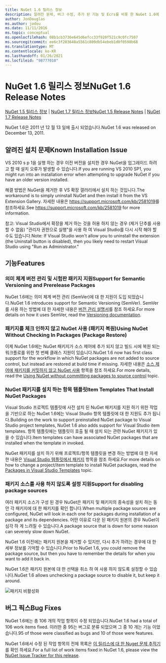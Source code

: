 ```yaml
---
title: NuGet 1.6 릴리스 정보
description: 알려진 문제, 버그 수정, 추가 된 기능 및 Ecrs를 비롯 한 NuGet 1.6에 대 한 릴리스 정보입니다.
author: JonDouglas
ms.author: jodou
ms.date: 11/11/2016
ms.topic: conceptual
ms.openlocfilehash: 08b1cb3736e645d6efcc33f920f521c9c0fc7507
ms.sourcegitcommit: ee6c3f203648a5561c809db54ebeb1d0f0598b68
ms.translationtype: MT
ms.contentlocale: ko-KR
ms.lasthandoff: 01/26/2021
ms.locfileid: "98777010"
---
```

 # <a name="nuget-16-release-notes"></a><span data-ttu-id="a154e-103">NuGet 1.6 릴리스 정보</span><span class="sxs-lookup"><span data-stu-id="a154e-103">NuGet 1.6 Release Notes</span></span>

<span data-ttu-id="a154e-104">[NuGet 1.5 릴리스 정보](../release-notes/nuget-1.5.md)  |  [NuGet 1.7 릴리스 정보](../release-notes/nuget-1.7.md)</span><span class="sxs-lookup"><span data-stu-id="a154e-104">[NuGet 1.5 Release Notes](../release-notes/nuget-1.5.md) | [NuGet 1.7 Release Notes](../release-notes/nuget-1.7.md)</span></span>

<span data-ttu-id="a154e-105">NuGet 1.6은 2011 년 12 월 13 일에 출시 되었습니다.</span><span class="sxs-lookup"><span data-stu-id="a154e-105">NuGet 1.6 was released on December 13, 2011.</span></span>

## <a name="known-installation-issue"></a><span data-ttu-id="a154e-106">알려진 설치 문제</span><span class="sxs-lookup"><span data-stu-id="a154e-106">Known Installation Issue</span></span>
<span data-ttu-id="a154e-107">VS 2010 s p 1을 실행 하는 경우 이전 버전을 설치한 경우 NuGet을 업그레이드 하려고 할 때 설치 오류가 발생할 수 있습니다.</span><span class="sxs-lookup"><span data-stu-id="a154e-107">If you are running VS 2010 SP1, you might run into an installation error when attempting to upgrade NuGet if you have an older version installed.</span></span>

<span data-ttu-id="a154e-108">해결 방법은 NuGet을 제거한 후 VS 확장 갤러리에서 설치 하는 것입니다.</span><span class="sxs-lookup"><span data-stu-id="a154e-108">The workaround is to simply uninstall NuGet and then install it from the VS Extension Gallery.</span></span>  <span data-ttu-id="a154e-109">자세한 내용은 <https://support.microsoft.com/kb/2581019>를 참조하세요.</span><span class="sxs-lookup"><span data-stu-id="a154e-109">See <https://support.microsoft.com/kb/2581019> for more information.</span></span>

<span data-ttu-id="a154e-110">참고: Visual Studio에서 확장을 제거 하는 것을 허용 하지 않는 경우 (제거 단추를 사용할 수 없음) "관리자 권한으로 실행"을 사용 하 여 Visual Studio를 다시 시작 해야 할 수도 있습니다.</span><span class="sxs-lookup"><span data-stu-id="a154e-110">Note: If Visual Studio won't allow you to uninstall the extension (the Uninstall button is disabled), then you likely need to restart Visual Studio using "Run as Administrator."</span></span>

## <a name="features"></a><span data-ttu-id="a154e-111">기능</span><span class="sxs-lookup"><span data-stu-id="a154e-111">Features</span></span>

### <a name="support-for-semantic-versioning-and-prerelease-packages"></a><span data-ttu-id="a154e-112">의미 체계 버전 관리 및 시험판 패키지 지원</span><span class="sxs-lookup"><span data-stu-id="a154e-112">Support for Semantic Versioning and Prerelease Packages</span></span>
<span data-ttu-id="a154e-113">NuGet 1.6에는 의미 체계 버전 관리 (SemVer)에 대 한 지원이 도입 되었습니다.</span><span class="sxs-lookup"><span data-stu-id="a154e-113">NuGet 1.6 introduces support for Semantic Versioning (SemVer).</span></span> <span data-ttu-id="a154e-114">SemVer를 사용 하는 방법에 대 한 자세한 내용은 [버전 관리 설명서](../create-packages/prerelease-packages.md)를 참조 하세요.</span><span class="sxs-lookup"><span data-stu-id="a154e-114">For more details on how it uses SemVer, read the [Versioning documentation](../create-packages/prerelease-packages.md).</span></span>

### <a name="using-nuget-without-checking-in-packages-package-restore"></a><span data-ttu-id="a154e-115">패키지를 체크 인하지 않고 NuGet 사용 (패키지 복원)</span><span class="sxs-lookup"><span data-stu-id="a154e-115">Using NuGet Without Checking In Packages (Package Restore)</span></span>
<span data-ttu-id="a154e-116">이제 NuGet 1.6에는 NuGet 패키지가 소스 제어에 추가 되지 않고 빌드 시에 복원 되는 워크플로를 위한 첫 번째 클래스 지원이 있습니다.</span><span class="sxs-lookup"><span data-stu-id="a154e-116">NuGet 1.6 now has first class support for the workflow in which NuGet packages are not added to source control, but instead are restored at build time if missing.</span></span> <span data-ttu-id="a154e-117">자세한 내용은 [소스 제어에 패키지를 커밋하지 않고 NuGet 사용](../consume-packages/packages-and-source-control.md) 항목을 참조 하세요.</span><span class="sxs-lookup"><span data-stu-id="a154e-117">For more details, read the [Using NuGet without committing packages to source control](../consume-packages/packages-and-source-control.md) topic.</span></span>

### <a name="item-templates-that-install-nuget-packages"></a><span data-ttu-id="a154e-118">NuGet 패키지를 설치 하는 항목 템플릿</span><span class="sxs-lookup"><span data-stu-id="a154e-118">Item Templates That Install NuGet Packages</span></span>
<span data-ttu-id="a154e-119">Visual Studio 프로젝트 템플릿에 사전 설치 된 NuGet 패키지를 지원 하기 위한 작업을 기반으로 하는 NuGet 1.6에는 Visual Studio 항목 템플릿에 대 한 지원도 추가 됩니다.</span><span class="sxs-lookup"><span data-stu-id="a154e-119">Building on the work to support preinstalled NuGet package to Visual Studio project templates, NuGet 1.6 also adds support for Visual Studio item templates.</span></span> <span data-ttu-id="a154e-120">항목 템플릿에는 템플릿이 호출 될 때 설치 되는 관련 NuGet 패키지가 있을 수 있습니다.</span><span class="sxs-lookup"><span data-stu-id="a154e-120">Item templates can have associated NuGet packages that are installed when the template in invoked.</span></span>

<span data-ttu-id="a154e-121">NuGet 패키지를 설치 하기 위해 프로젝트/항목 템플릿을 변경 하는 방법에 대 한 자세한 내용은 [Visual Studio 템플릿에서 패키지](../visual-studio-extensibility/visual-studio-templates.md) 항목을 참조 하세요.</span><span class="sxs-lookup"><span data-stu-id="a154e-121">For more details on how to change a project/item template to install NuGet packages, read the [Packages in Visual Studio Templates](../visual-studio-extensibility/visual-studio-templates.md) topic.</span></span>

### <a name="support-for-disabling-package-sources"></a><span data-ttu-id="a154e-122">패키지 소스를 사용 하지 않도록 설정 지원</span><span class="sxs-lookup"><span data-stu-id="a154e-122">Support for disabling package sources</span></span>
<span data-ttu-id="a154e-123">여러 패키지 소스가 구성 된 경우 NuGet은 패키지 및 패키지의 종속성을 설치 하는 동안 각 패키지에 대 한 패키지를 확인 합니다.</span><span class="sxs-lookup"><span data-stu-id="a154e-123">When multiple package sources are configured, NuGet will look in each one for packages during installation of a package and its dependencies.</span></span> <span data-ttu-id="a154e-124">어떤 이유로 다운 된 패키지 원본의 경우 NuGet이 심각 하 게 느려질 수 있습니다.</span><span class="sxs-lookup"><span data-stu-id="a154e-124">A package source that is down for some reason can severely slow down NuGet.</span></span>

<span data-ttu-id="a154e-125">NuGet 1.6 이전에는 패키지 원본을 제거할 수 있지만, 다시 추가 하려는 경우에 대 한 세부 정보를 기억할 수 있습니다.</span><span class="sxs-lookup"><span data-stu-id="a154e-125">Prior to NuGet 1.6, you could remove the package source, but then you have to remember the details for when you want to add it back in.</span></span>

<span data-ttu-id="a154e-126">NuGet 1.6은 패키지 원본에 대 한 선택을 취소 하 여 사용 하지 않도록 설정할 수 있습니다.</span><span class="sxs-lookup"><span data-stu-id="a154e-126">NuGet 1.6 allows unchecking a package source to disable it, but keep it around.</span></span>

![패키지 비활성화](./media/package-source-with-disabled-source.png)

## <a name="bug-fixes"></a><span data-ttu-id="a154e-128">버그 픽스</span><span class="sxs-lookup"><span data-stu-id="a154e-128">Bug Fixes</span></span>
<span data-ttu-id="a154e-129">NuGet 1.6에는 총 106 개의 작업 항목이 수정 되었습니다.</span><span class="sxs-lookup"><span data-stu-id="a154e-129">NuGet 1.6 had a total of 106 work items fixed.</span></span> <span data-ttu-id="a154e-130">이러한 중 95는 버그로 분류 되었으며 그 중 10 개는 기능 이었습니다.</span><span class="sxs-lookup"><span data-stu-id="a154e-130">95 of those were classified as bugs and 10 of those were features.</span></span>

<span data-ttu-id="a154e-131">NuGet 1.6에서 수정 된 작업 항목의 전체 목록은 [이 릴리스에 대 한 Nuget 문제 추적기](http://nuget.codeplex.com/workitem/list/advanced?keyword=&status=Closed&type=All&priority=All&release=NuGet%201.6&assignedTo=All&component=All&sortField=Votes&sortDirection=Descending&page=0)를 확인 하세요.</span><span class="sxs-lookup"><span data-stu-id="a154e-131">For a full list of work items fixed in NuGet 1.6, please view the [NuGet Issue Tracker for this release](http://nuget.codeplex.com/workitem/list/advanced?keyword=&status=Closed&type=All&priority=All&release=NuGet%201.6&assignedTo=All&component=All&sortField=Votes&sortDirection=Descending&page=0).</span></span>
